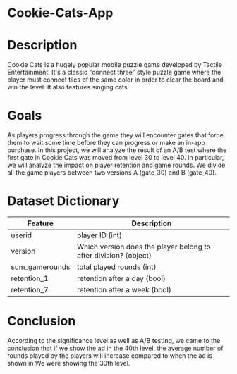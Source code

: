 # Cookie-Cats-App
# Description
Cookie Cats is a hugely popular mobile puzzle game developed by Tactile Entertainment. It's a classic "connect three" style puzzle game where the player must connect tiles of the same color in order to clear the board and win the level. It also features singing cats.

# Goals
As players progress through the game they will encounter gates that force them to wait some time before they can progress or make an in-app purchase. In this project, we will analyze the result of an A/B test where the first gate in Cookie Cats was moved from level 30 to level 40. In particular, we will analyze the impact on player retention and game rounds.
We divide all the game players between two versions A (gate_30) and B (gate_40).

# Dataset Dictionary
| **Feature** | **Description** |
| ------------| ------------------------------ |
| userid | player ID (int) |
| version | Which version does the player belong to after division? (object) |
| sum_gamerounds | total played rounds (int) |
| retention_1 | retention after a day (bool) |
| retention_7 | retention after a week (bool) |

# Conclusion
According to the significance level as well as A/B testing, we came to the conclusion that if we show the ad in the 40th level, the average number of rounds played by the players will increase compared to when the ad is shown in We were showing the 30th level.


